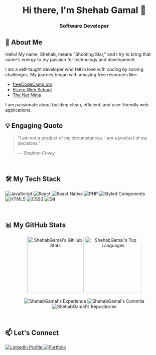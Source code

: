 <div align="center">
  
# Hi there, I'm Shehab Gamal 👋
### Software Developer

</div>

## 💫 About Me

Hello! My name, Shehab, means "Shooting Star," and I try to bring that name's energy to my passion for technology and development.

I am a self-taught developer who fell in love with coding by solving challenges. My journey began with amazing free resources like:

- [freeCodeCamp.org](https://www.freecodecamp.org/)
- [Elzero Web School](https://www.youtube.com/@ElzeroWebSchool)
- [The Net Ninja](https://www.youtube.com/@NetNinja)

I am passionate about building clean, efficient, and user-friendly web applications.

## 💡 Engaging Quote

> "I am not a product of my circumstances. I am a product of my decisions."
>
> — _Stephen Covey_

<br>

## 🛠️ My Tech Stack

<p align="left">
  <img src="https://img.shields.io/badge/JavaScript-F7DF1E?style=for-the-badge&logo=javascript&logoColor=black" alt="JavaScript"/>
  <img src="https://img.shields.io/badge/React-61DAFB?style=for-the-badge&logo=react&logoColor=black" alt="React"/>
  <img src="https://img.shields.io/badge/React_Native-61DAFB?style=for-the-badge&logo=react&logoColor=black" alt="React Native"/>
  <img src="https://img.shields.io/badge/PHP-777BB4?style=for-the-badge&logo=php&logoColor=white" alt="PHP"/>
  <img src="https://img.shields.io/badge/Styled_Components-DB7093?style=for-the-badge&logo=styled-components&logoColor=white" alt="Styled Components">
  <img src="https://img.shields.io/badge/HTML5-E34F26?style=for-the-badge&logo=html5&logoColor=white" alt="HTML5"/>
  <img src="https://img.shields.io/badge/CSS3-1572B6?style=for-the-badge&logo=css3&logoColor=white" alt="CSS3"/>
  <img src="https://img.shields.io/badge/Git-F05032?style=for-the-badge&logo=git&logoColor=white" alt="Git"/>
</p>

<br>

## 📊 My GitHub Stats

<p align="center">
  <img height="180em" src="https://github-readme-stats.vercel.app/api?username=ShehabGamal&show_icons=true&locale=en&theme=tokyonight&count_private=true" alt="ShehabGamal's GitHub Stats" />
  <img height="180em" src="https://github-readme-stats.vercel.app/api/top-langs?username=ShehabGamal&layout=compact&langs_count=8&theme=tokyonight" alt="ShehabGamal's Top Languages" />
</p>

<p align="center">
    <img src="https://github-profile-trophy.vercel.app/?username=ShehabGamal&theme=radical&title=MultiLanguage,Experience&no-frame=true" alt="ShehabGamal's Experience">
    <img src="https://github-profile-trophy.vercel.app/?username=ShehabGamal&theme=radical&rank=-?&title=Commits&no-frame=true" alt="ShehabGamal's Commits" />
    <img src="https://github-profile-trophy.vercel.app/?username=ShehabGamal&theme=radical&rank=-?&title=Repositories&no-frame=true" alt="ShehabGamal's Repositories" />
</p>

<br>

## 📫 Let's Connect

<p align="left">
<a href="https://www.linkedin.com/in/shehab-el-deen-gamal-773010130/" target="_blank">
  <img src="https://img.shields.io/badge/LinkedIn-0077B5?style=for-the-badge&logo=linkedin&logoColor=white" alt="LinkedIn Profile"/>
</a>
<a href="https://serene-sable-451aa4.netlify.app/" target="_blank">
  <img src="https://img.shields.io/badge/Portfolio-FF5722?style=for-the-badge&logo=wordpress&logoColor=white" alt="Portfolio"/>
</a>
</p>
